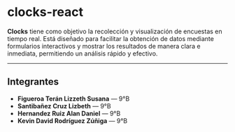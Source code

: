 # clocks-react

**Clocks** tiene como objetivo la recolección y visualización de encuestas en tiempo real. Está diseñado para facilitar la obtención de datos mediante formularios interactivos y mostrar los resultados de manera clara e inmediata, permitiendo un análisis rápido y efectivo.

---

## Integrantes

- **Figueroa Terán Lizzeth Susana** — 9°B  
- **Santibañez Cruz Lizbeth** — 9°B  
- **Hernandez Ruiz Alan Daniel** — 9°B  
- **Kevin David Rodríguez Zúñiga** — 9°B